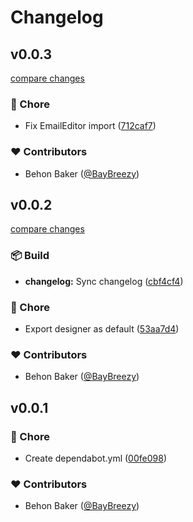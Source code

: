 # Changelog

## v0.0.3

[compare changes](https://github.com/BayBreezy/strapi-plugin-email-designer-5/compare/v0.0.2...v0.0.3)

### 🏡 Chore

- Fix EmailEditor import ([712caf7](https://github.com/BayBreezy/strapi-plugin-email-designer-5/commit/712caf7))

### ❤️ Contributors

- Behon Baker ([@BayBreezy](http://github.com/BayBreezy))

## v0.0.2

[compare changes](https://github.com/BayBreezy/strapi-plugin-email-designer-5/compare/v0.0.1...v0.0.2)

### 📦 Build

- **changelog:** Sync changelog ([cbf4cf4](https://github.com/BayBreezy/strapi-plugin-email-designer-5/commit/cbf4cf4))

### 🏡 Chore

- Export designer as default ([53aa7d4](https://github.com/BayBreezy/strapi-plugin-email-designer-5/commit/53aa7d4))

### ❤️ Contributors

- Behon Baker ([@BayBreezy](http://github.com/BayBreezy))

## v0.0.1

### 🏡 Chore

- Create dependabot.yml ([00fe098](https://github.com/BayBreezy/strapi-plugin-email-designer-5/commit/00fe098))

### ❤️ Contributors

- Behon Baker ([@BayBreezy](http://github.com/BayBreezy))
